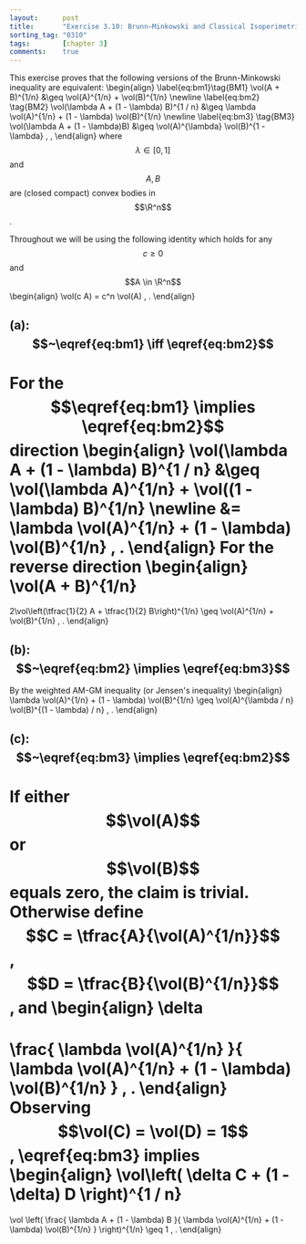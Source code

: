 ```yaml
---
layout:      post
title:       "Exercise 3.10: Brunn–Minkowski and Classical Isoperimetric Inequality"
sorting_tag: "0310"
tags:        [chapter 3]
comments:    true
---
```


This exercise proves that the following versions of the Brunn-Minkowski
inequality are equivalent:
\begin{align}
  \label{eq:bm1}\tag{BM1}
  \vol(A + B)^{1/n}
  &\geq
  \vol(A)^{1/n} + \vol(B)^{1/n}
  \newline
  \label{eq:bm2}
  \tag{BM2}
  \vol(\lambda A + (1 - \lambda) B)^{1 / n}
  &\geq
  \lambda \vol(A)^{1/n}
  +
  (1 - \lambda)
  \vol(B)^{1/n}
  \newline
  \label{eq:bm3}
  \tag{BM3}
  \vol(\lambda A + (1 - \lambda)B)
  &\geq
  \vol(A)^{\lambda}
  \vol(B)^{1 - \lambda}
  \, ,
\end{align}
where $$ \lambda \in [0, 1] $$ and $$ A , B $$ are (closed compact) convex
bodies in $$\R^n$$.

Throughout we will be using the following identity which holds for any $$c \geq 0$$ and $$A \in \R^n$$
\begin{align}
  \vol(c A) = c^n \vol(A)
  \, .
\end{align}


## (a): $$~\eqref{eq:bm1} \iff \eqref{eq:bm2}$$

For the $$\eqref{eq:bm1} \implies \eqref{eq:bm2}$$ direction
\begin{align}
  \vol(\lambda A + (1 - \lambda) B)^{1 / n}
  &\geq
  \vol(\lambda A)^{1/n}
  +
  \vol((1 - \lambda) B)^{1/n}
  \newline
  &=
  \lambda \vol(A)^{1/n}
  +
  (1 - \lambda) \vol(B)^{1/n}
  \, .
\end{align}
For the reverse direction
\begin{align}
  \vol(A + B)^{1/n}
  =
  2\vol\left(\tfrac{1}{2} A + \tfrac{1}{2} B\right)^{1/n}
  \geq
  \vol(A)^{1/n}
  +
  \vol(B)^{1/n}
  \, .
\end{align}


## (b): $$~\eqref{eq:bm2} \implies \eqref{eq:bm3}$$

By the weighted AM-GM inequality (or Jensen's inequality)
\begin{align}
  \lambda \vol(A)^{1/n}
  +
  (1 - \lambda) \vol(B)^{1/n}
  \geq
  \vol(A)^{\lambda / n}
  \vol(B)^{(1 - \lambda) / n}
  \, .
\end{align}


## (c): $$~\eqref{eq:bm3} \implies \eqref{eq:bm2}$$

If either $$\vol(A)$$ or $$\vol(B)$$ equals zero, the claim is trivial.
Otherwise define $$C = \tfrac{A}{\vol(A)^{1/n}}$$,
$$D = \tfrac{B}{\vol(B)^{1/n}}$$, and
\begin{align}
  \delta
  =
  \frac{
    \lambda \vol(A)^{1/n}
  }{
    \lambda \vol(A)^{1/n} + (1 - \lambda) \vol(B)^{1/n}
  }
  \, .
\end{align}
Observing $$\vol(C) = \vol(D) = 1$$, \eqref{eq:bm3} implies
\begin{align}
  \vol\left(
    \delta C + (1 - \delta) D
  \right)^{1 / n}
  =
  \vol \left(
    \frac{
      \lambda A + (1 - \lambda) B
    }{
      \lambda \vol(A)^{1/n} + (1 - \lambda) \vol(B)^{1/n}
    }
  \right)^{1/n}
  \geq
  1
  \, .
\end{align}
